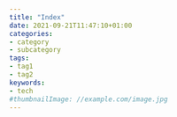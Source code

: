```yaml
---
title: "Index"
date: 2021-09-21T11:47:10+01:00
categories:
- category
- subcategory
tags:
- tag1
- tag2
keywords:
- tech
#thumbnailImage: //example.com/image.jpg
---
```


